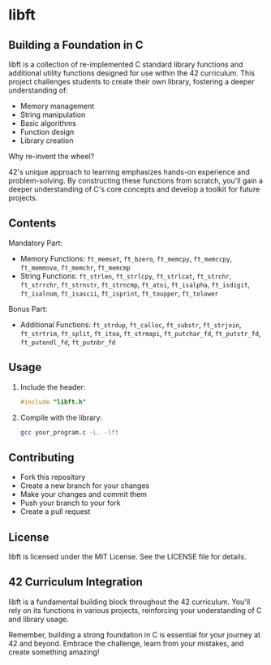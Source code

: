  # libft

## Building a Foundation in C

libft is a collection of re-implemented C standard library functions and additional utility functions designed for use within the 42 curriculum. This project challenges students to create their own library, fostering a deeper understanding of:

- Memory management
- String manipulation
- Basic algorithms
- Function design
- Library creation

Why re-invent the wheel?

42's unique approach to learning emphasizes hands-on experience and problem-solving. By constructing these functions from scratch, you'll gain a deeper understanding of C's core concepts and develop a toolkit for future projects.

## Contents

Mandatory Part:

- Memory Functions: `ft_memset`, `ft_bzero`, `ft_memcpy`, `ft_memccpy`, `ft_memmove`, `ft_memchr`, `ft_memcmp`
- String Functions: `ft_strlen`, `ft_strlcpy`, `ft_strlcat`, `ft_strchr`, `ft_strrchr`, `ft_strnstr`, `ft_strncmp`, `ft_atoi`, `ft_isalpha`, `ft_isdigit`, `ft_isalnum`, `ft_isascii`, `ft_isprint`, `ft_toupper`, `ft_tolower`

Bonus Part:

- Additional Functions: `ft_strdup`, `ft_calloc`, `ft_substr`, `ft_strjoin`, `ft_strtrim`, `ft_split`, `ft_itoa`, `ft_strmapi`, `ft_putchar_fd`, `ft_putstr_fd`, `ft_putendl_fd`, `ft_putnbr_fd`

## Usage

1. Include the header:

   ```c
   #include "libft.h"
   ```

2. Compile with the library:

   ```bash
   gcc your_program.c -L. -lft
   ```

## Contributing

- Fork this repository
- Create a new branch for your changes
- Make your changes and commit them
- Push your branch to your fork
- Create a pull request

## License

libft is licensed under the MIT License. See the LICENSE file for details.

## 42 Curriculum Integration

libft is a fundamental building block throughout the 42 curriculum. You'll rely on its functions in various projects, reinforcing your understanding of C and library usage.

Remember, building a strong foundation in C is essential for your journey at 42 and beyond. Embrace the challenge, learn from your mistakes, and create something amazing!
